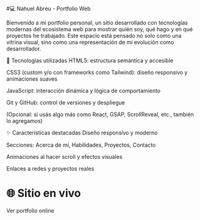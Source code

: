 #💻 Nahuel Abreu - Portfolio Web


Bienvenido a mi portfolio personal, un sitio desarrollado con tecnologías modernas del ecosistema web para mostrar quién soy, qué hago y en qué proyectos he trabajado. Este espacio está pensado no solo como una vitrina visual, sino como una representación de mi evolución como desarrollador.

🚀 Tecnologías utilizadas
HTML5: estructura semántica y accesible

CSS3 (custom y/o con frameworks como Tailwind): diseño responsivo y animaciones suaves

JavaScript: interacción dinámica y lógica de comportamiento

Git y GitHub: control de versiones y despliegue

(Opcional: si usás algo más como React, GSAP, ScrollReveal, etc., también lo agregamos)

✨ Características destacadas
Diseño responsivo y moderno

Secciones: Acerca de mí, Habilidades, Proyectos, Contacto

Animaciones al hacer scroll y efectos visuales

Enlaces a redes y proyectos reales

# 🌐 Sitio en vivo
Ver portfolio online
